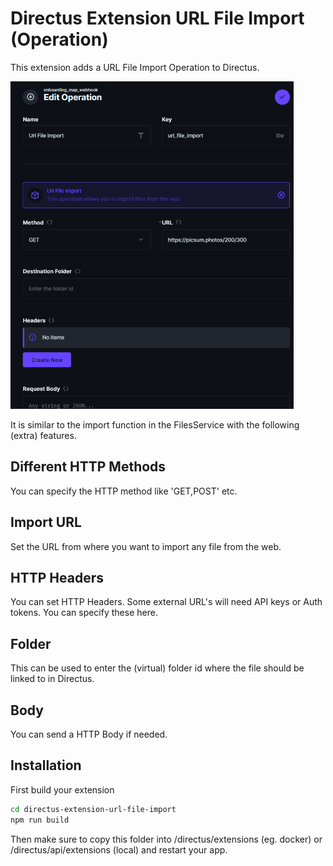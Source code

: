 # Directus Extension URL File Import (Operation)
This extension adds a URL File Import Operation to Directus.

![URL File Import Operation](./screenshot.png?raw=true "URL File Import Operation")

It is similar to the import function in the FilesService with the following (extra) features.

## Different HTTP Methods
You can specify the HTTP method like 'GET,POST' etc.

## Import URL
Set the URL from where you want to import any file from the web.

## HTTP Headers
You can set HTTP Headers. Some external URL's will need API keys or Auth tokens. You can specify these here.

## Folder
This can be used to enter the (virtual) folder id where the file should be linked to in Directus.

## Body
You can send a HTTP Body if needed.

## Installation

First build your extension
```bash
cd directus-extension-url-file-import
npm run build
```

Then make sure to copy this folder into /directus/extensions (eg. docker) or /directus/api/extensions (local) and restart your app.